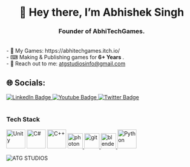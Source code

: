 <h1 align = "center"> 👋 Hey there, I’m Abhishek Singh </h1>
<h3 align = "center"> Founder of AbhiTechGames. </h3>
<br>
- 📂 My Games: https://abhitechgames.itch.io/ <br>
- ⌨ Making & Publishing games for <b> 6+ Years </b>. <br>
- 📧 Reach out to me: <a href = "mailto:atgstudiosinfo@gmail.com"> atgstudiosinfo@gmail.com </a> <br>



## 🌐 Socials:
<div id="badges">
  <a href="https://www.linkedin.com/in/abhitechgames">
    <img src="https://img.shields.io/badge/LinkedIn-blue?style=for-the-badge&logo=linkedin&logoColor=white" alt="LinkedIn Badge"/>
  </a>
  <a href="https://www.youtube.com/@ABHITECHGAMES">
    <img src="https://img.shields.io/badge/YouTube-red?style=for-the-badge&logo=youtube&logoColor=white" alt="Youtube Badge"/>
  </a>
  <a href="https://twitter.com/@AbhiTechGames">
    <img src="https://img.shields.io/badge/Twitter-blue?style=for-the-badge&logo=twitter&logoColor=white" alt="Twitter Badge"/>
  </a>
</div>

<br>

<h3>Tech Stack</h3>
<div id="tech_stack">
<p align="left" dir="auto">
<a href="https://unity.com/" rel="nofollow"><img src="https://camo.githubusercontent.com/c865f98248a1ca0e8fdd54238cd5879bad7ca0aea42ad93a9bea69be0b41d104/68747470733a2f2f70726f66696c696e61746f722e7269736861762e6465762f736b696c6c732d6173736574732f756e6974792e706e67" alt="Unity" height="50" data-canonical-src="https://profilinator.rishav.dev/skills-assets/unity.png" style="max-width: 100%;"></a>  
<a href="https://docs.microsoft.com/en-us/dotnet/csharp/" rel="nofollow"><img src="https://camo.githubusercontent.com/c2e97c54554882f292548b0467847dc1c9ac749b844772455249ddbacef0b23b/68747470733a2f2f70726f66696c696e61746f722e7269736861762e6465762f736b696c6c732d6173736574732f6373686172702d6f726967696e616c2e737667" alt="C#" height="50" data-canonical-src="https://profilinator.rishav.dev/skills-assets/csharp-original.svg" style="max-width: 100%;"></a>
<a href="https://www.cplusplus.com/" rel="nofollow"><img src="https://camo.githubusercontent.com/787f832432b234fc1cef735a0be2e0ac8de34196965c7821fba9ad6f3c43cad6/68747470733a2f2f70726f66696c696e61746f722e7269736861762e6465762f736b696c6c732d6173736574732f63706c7573706c75732d6f726967696e616c2e737667" alt="C++" height="50" data-canonical-src="https://profilinator.rishav.dev/skills-assets/cplusplus-original.svg" style="max-width: 100%;"></a> 
<a href="https://www.photonengine.com/" rel="nofollow"> <img src="https://camo.githubusercontent.com/69dd6c100da9efbdf648b094081a6581e8d033c60a32c34c41cba9c591fad031/68747470733a2f2f7062732e7477696d672e636f6d2f70726f66696c655f696d616765732f3935363531323636343732393037313631372f464e644f7a6966345f343030783430302e6a7067" alt="photon" width="40" height="40" data-canonical-src="https://pbs.twimg.com/profile_images/956512664729071617/FNdOzif4_400x400.jpg" style="max-width: 100%;"> </a>
<a href="https://git-scm.com/" rel="nofollow"> <img src="https://camo.githubusercontent.com/4a7a569c77b2e448bf41eb3ccbf6468f9505b066fab005202d2b16a5972026bc/68747470733a2f2f75706c6f61642e77696b696d656469612e6f72672f77696b6970656469612f636f6d6d6f6e732f332f33662f4769745f69636f6e2e737667" alt="git" width="40" height="40" data-canonical-src="https://upload.wikimedia.org/wikipedia/commons/3/3f/Git_icon.svg" style="max-width: 100%;"> </a>
<a href="https://www.blender.org/" rel="nofollow"> <img src="https://camo.githubusercontent.com/e0487aed7f40cdb906e065533fd877b70266647e6abdd0642b2b2c368eebda18/68747470733a2f2f646f776e6c6f61642e626c656e6465722e6f72672f6272616e64696e672f636f6d6d756e6974792f626c656e6465725f636f6d6d756e6974795f62616467655f77686974652e737667" alt="blender" width="40" height="40" data-canonical-src="https://download.blender.org/branding/community/blender_community_badge_white.svg" style="max-width: 100%;"> </a>
<a href="https://www.python.org/" rel="nofollow"><img src="https://camo.githubusercontent.com/157855944afc6e6656810c9e0002ab5b4a82b66b0e404aa2a5a3af7f7a0b4542/68747470733a2f2f70726f66696c696e61746f722e7269736861762e6465762f736b696c6c732d6173736574732f707974686f6e2d6f726967696e616c2e737667" alt="Python" height="50" data-canonical-src="https://profilinator.rishav.dev/skills-assets/python-original.svg" style="max-width: 100%;"></a>  
</p>
  
![ATG STUDIOS](https://user-images.githubusercontent.com/59042408/183282615-149b0ef9-5972-4a92-bc58-11a4fa585238.png)

<!---
abhitechgames/abhitechgames is a ✨ special ✨ repository because its `README.md` (this file) appears on your GitHub profile.
You can click the Preview link to take a look at your changes.
--->
